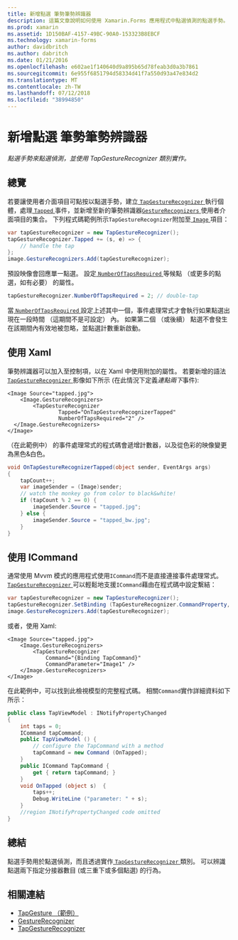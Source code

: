 ```yaml
---
title: 新增點選 筆勢筆勢辨識器
description: 這篇文章說明如何使用 Xamarin.Forms 應用程式中點選偵測的點選手勢。 點選偵測是透過 TapGestureRecognizer 類別實作。
ms.prod: xamarin
ms.assetid: 1D150BAF-4157-49BC-90A0-153323B8EBCF
ms.technology: xamarin-forms
author: davidbritch
ms.author: dabritch
ms.date: 01/21/2016
ms.openlocfilehash: e602ae1f140640d9a895b65d78feab3d0a3b7861
ms.sourcegitcommit: 6e955f6851794d58334d41f7a550d93a47e834d2
ms.translationtype: MT
ms.contentlocale: zh-TW
ms.lasthandoff: 07/12/2018
ms.locfileid: "38994850"
---
```

# <a name="adding-a-tap-gesture-gesture-recognizer"></a>新增點選 筆勢筆勢辨識器

_點選手勢來點選偵測，並使用 TapGestureRecognizer 類別實作。_

## <a name="overview"></a>總覽

若要讓使用者介面項目可點按以點選手勢，建立[ `TapGestureRecognizer` ](xref:Xamarin.Forms.TapGestureRecognizer)執行個體，處理[ `Tapped` ](xref:Xamarin.Forms.TapGestureRecognizer.Tapped)事件，並新增至新的筆勢辨識器[`GestureRecognizers` ](xref:Xamarin.Forms.View.GestureRecognizers)使用者介面項目的集合。 下列程式碼範例所示`TapGestureRecognizer`附加至[ `Image` ](xref:Xamarin.Forms.Image)項目：

```csharp
var tapGestureRecognizer = new TapGestureRecognizer();
tapGestureRecognizer.Tapped += (s, e) => {
    // handle the tap
};
image.GestureRecognizers.Add(tapGestureRecognizer);
```

預設映像會回應單一點選。 設定[ `NumberOfTapsRequired` ](xref:Xamarin.Forms.TapGestureRecognizer.NumberOfTapsRequired)等候點 （或更多的點選，如有必要） 的屬性。

```csharp
tapGestureRecognizer.NumberOfTapsRequired = 2; // double-tap
```

當[ `NumberOfTapsRequired` ](xref:Xamarin.Forms.TapGestureRecognizer.NumberOfTapsRequired)設定上述其中一個，事件處理常式才會執行如果點選出現在一段時間 （這期間不是可設定） 內。 如果第二個 （或後續） 點選不會發生在該期間內有效地被忽略，並點選計數重新啟動。

<a name="Using_Xaml" />

## <a name="using-xaml"></a>使用 Xaml

筆勢辨識器可以加入至控制項，以在 Xaml 中使用附加的屬性。 若要新增的語法[ `TapGestureRecognizer` ](xref:Xamarin.Forms.TapGestureRecognizer)影像如下所示 (在此情況下定義*連點兩下*事件):

```xaml
<Image Source="tapped.jpg">
    <Image.GestureRecognizers>
        <TapGestureRecognizer
                Tapped="OnTapGestureRecognizerTapped"
                NumberOfTapsRequired="2" />
  </Image.GestureRecognizers>
</Image>
```

（在此範例中） 的事件處理常式的程式碼會遞增計數器，以及從色彩的映像變更為黑色&amp;白色。

```csharp
void OnTapGestureRecognizerTapped(object sender, EventArgs args)
{
    tapCount++;
    var imageSender = (Image)sender;
    // watch the monkey go from color to black&white!
    if (tapCount % 2 == 0) {
        imageSender.Source = "tapped.jpg";
    } else {
        imageSender.Source = "tapped_bw.jpg";
    }
}
```

## <a name="using-icommand"></a>使用 ICommand

通常使用 Mvvm 模式的應用程式使用`ICommand`而不是直接連接事件處理常式。 [ `TapGestureRecognizer` ](xref:Xamarin.Forms.TapGestureRecognizer)可以輕鬆地支援`ICommand`藉由在程式碼中設定繫結：

```csharp
var tapGestureRecognizer = new TapGestureRecognizer();
tapGestureRecognizer.SetBinding (TapGestureRecognizer.CommandProperty, "TapCommand");
image.GestureRecognizers.Add(tapGestureRecognizer);
```

或者，使用 Xaml:

```xaml
<Image Source="tapped.jpg">
    <Image.GestureRecognizers>
        <TapGestureRecognizer
            Command="{Binding TapCommand}"
            CommandParameter="Image1" />
    </Image.GestureRecognizers>
</Image>
```

在此範例中，可以找到此檢視模型的完整程式碼。 相關`Command`實作詳細資料如下所示：

```csharp
public class TapViewModel : INotifyPropertyChanged
{
    int taps = 0;
    ICommand tapCommand;
    public TapViewModel () {
        // configure the TapCommand with a method
        tapCommand = new Command (OnTapped);
    }
    public ICommand TapCommand {
        get { return tapCommand; }
    }
    void OnTapped (object s)  {
        taps++;
        Debug.WriteLine ("parameter: " + s);
    }
    //region INotifyPropertyChanged code omitted
}
```

## <a name="summary"></a>總結

點選手勢用於點選偵測，而且透過實作[ `TapGestureRecognizer` ](xref:Xamarin.Forms.TapGestureRecognizer)類別。 可以辨識點選兩下指定分接器數目 (或三重下或多個點選) 的行為。


## <a name="related-links"></a>相關連結

- [TapGesture （範例）](https://developer.xamarin.com/samples/xamarin-forms/WorkingWithGestures/TapGesture/)
- [GestureRecognizer](xref:Xamarin.Forms.GestureRecognizer)
- [TapGestureRecognizer](xref:Xamarin.Forms.TapGestureRecognizer)
